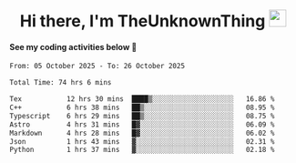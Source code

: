 
<div align="center">

  <h1>
    Hi there, I'm TheUnknownThing
    <img src="https://media.giphy.com/media/hvRJCLFzcasrR4ia7z/giphy.gif" width="30px"/>
  </h1>
</div>

#### See my coding activities below 👀

<!--START_SECTION:waka-->

```txt
From: 05 October 2025 - To: 26 October 2025

Total Time: 74 hrs 6 mins

Tex           12 hrs 30 mins  ████▒░░░░░░░░░░░░░░░░░░░░   16.86 %
C++           6 hrs 38 mins   ██▒░░░░░░░░░░░░░░░░░░░░░░   08.95 %
Typescript    6 hrs 29 mins   ██▒░░░░░░░░░░░░░░░░░░░░░░   08.75 %
Astro         4 hrs 31 mins   █▓░░░░░░░░░░░░░░░░░░░░░░░   06.09 %
Markdown      4 hrs 28 mins   █▓░░░░░░░░░░░░░░░░░░░░░░░   06.02 %
Json          1 hrs 43 mins   ▓░░░░░░░░░░░░░░░░░░░░░░░░   02.31 %
Python        1 hrs 37 mins   ▓░░░░░░░░░░░░░░░░░░░░░░░░   02.18 %
```

<!--END_SECTION:waka-->
